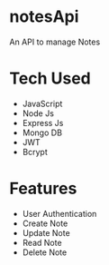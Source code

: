 # notesApi
An API to manage Notes
# Tech Used
* JavaScript
* Node Js
* Express Js
* Mongo DB
* JWT
* Bcrypt
# Features
* User Authentication
* Create Note
* Update Note
* Read Note
* Delete Note
